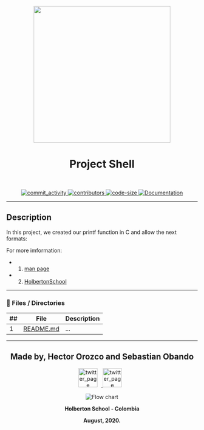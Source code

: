 <p align="center">
  <img src="https://www.holbertonschool.com/holberton-logo.png" width="360"/>
 <h1 align="center">Project Shell</h1>
 <br>
 <p align="center">
    <a href="https://github.com/EckoJuan/Readme_template/commits/master">
        <img alt="commit_activity" src="https://img.shields.io/github/commit-activity/y/EckoJuan/Readme_template" target="_blank" />
    </a>
    <a href="https://github.com/EckoJuan/Readme_template/graphs/contributors">
        <img alt="contributors" src="https://img.shields.io/github/contributors/EckoJuan/Readme_template" target="_blank" />
    </a>
    <a href="https://github.com/EckoJuan/Readme_template" target="_blank">
      <img alt="code-size" src="https://img.shields.io/github/languages/code-size/EckoJuan/Readme_template" />
    </a>
    <a href="https://github.com/EckoJuan/Readme_template" target="_blank">
      <img alt="Documentation" src="https://img.shields.io/badge/documentation-yes-brightgreen.svg" />
    </a>
 </p>
</p>

---
## Description
In this project, we created our printf function in C and allow the next formats:

For more imformation:

- 1. [man page](./man_3_printf)
- 2. [HolbertonSchool](http://www.holbertonschool.com)

---
### :file_folder: Files / Directories

##|File|Description
---|---|---
1|[README.md](./README.md)|...
---
<p align="center">
    <h2 align="center">Made by, Hector Orozco and Sebastian Obando</h2>
      <p align="center">
        <a href="https://twitter.com/hector_orozco7" target="_blank">
            <img alt="twitter_page" src="https://github.com/gedafu/readme-template/blob/master/images/twitter.png" style="float: center; margin-right: 10px" height="50" width="50">
        </a>
        <a href="https://twitter.com/sebas199141" target="_blank">
            <img alt="twitter_page" src="https://github.com/gedafu/readme-template/blob/master/images/twitter.png" style="float: center; margin-right: 10px" height="50" width="50">
        </a>
      </p>
</p>

<p align="center">
   <img src="https://www.holbertonschool.com/holberton-logo.png"
     alt="Flow chart"
     style="float: flex; margin-right: auto;">
</p>
<p align="center">
	<b>Holberton School - Colombia<b><br>
</p>
<p align="center">
	<b>August, 2020.<b>
</p>
